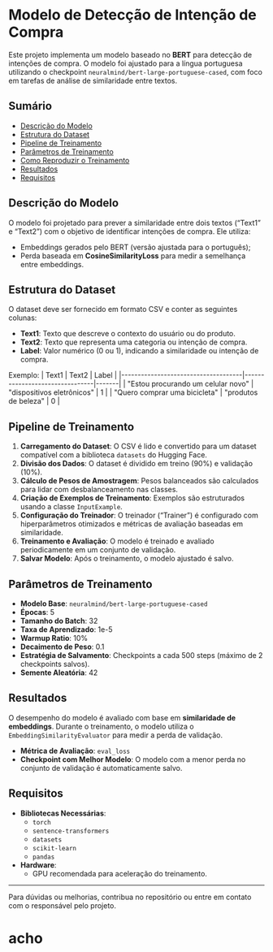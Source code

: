 # Modelo de Detecção de Intenção de Compra

Este projeto implementa um modelo baseado no **BERT** para detecção de intenções de compra. O modelo foi ajustado para a língua portuguesa utilizando o checkpoint `neuralmind/bert-large-portuguese-cased`, com foco em tarefas de análise de similaridade entre textos.

## Sumário
- [Descrição do Modelo](#descrição-do-modelo)
- [Estrutura do Dataset](#estrutura-do-dataset)
- [Pipeline de Treinamento](#pipeline-de-treinamento)
- [Parâmetros de Treinamento](#parâmetros-de-treinamento)
- [Como Reproduzir o Treinamento](#como-reproduzir-o-treinamento)
- [Resultados](#resultados)
- [Requisitos](#requisitos)

## Descrição do Modelo
O modelo foi projetado para prever a similaridade entre dois textos (“Text1” e “Text2”) com o objetivo de identificar intenções de compra. Ele utiliza:
- Embeddings gerados pelo BERT (versão ajustada para o português);
- Perda baseada em **CosineSimilarityLoss** para medir a semelhança entre embeddings.

## Estrutura do Dataset
O dataset deve ser fornecido em formato CSV e conter as seguintes colunas:
- **Text1**: Texto que descreve o contexto do usuário ou do produto.
- **Text2**: Texto que representa uma categoria ou intenção de compra.
- **Label**: Valor numérico (0 ou 1), indicando a similaridade ou intenção de compra.

Exemplo:
| Text1                                | Text2                          | Label |
|-------------------------------------|--------------------------------|-------|
| "Estou procurando um celular novo" | "dispositivos eletrônicos"    | 1     |
| "Quero comprar uma bicicleta"      | "produtos de beleza"          | 0     |

## Pipeline de Treinamento
1. **Carregamento do Dataset**: O CSV é lido e convertido para um dataset compatível com a biblioteca `datasets` do Hugging Face.
2. **Divisão dos Dados**: O dataset é dividido em treino (90%) e validação (10%).
3. **Cálculo de Pesos de Amostragem**: Pesos balanceados são calculados para lidar com desbalanceamento nas classes.
4. **Criação de Exemplos de Treinamento**: Exemplos são estruturados usando a classe `InputExample`.
5. **Configuração do Treinador**: O treinador (“Trainer”) é configurado com hiperparâmetros otimizados e métricas de avaliação baseadas em similaridade.
6. **Treinamento e Avaliação**: O modelo é treinado e avaliado periodicamente em um conjunto de validação.
7. **Salvar Modelo**: Após o treinamento, o modelo ajustado é salvo.

## Parâmetros de Treinamento
- **Modelo Base**: `neuralmind/bert-large-portuguese-cased`
- **Épocas**: 5
- **Tamanho do Batch**: 32
- **Taxa de Aprendizado**: 1e-5
- **Warmup Ratio**: 10%
- **Decaimento de Peso**: 0.1
- **Estratégia de Salvamento**: Checkpoints a cada 500 steps (máximo de 2 checkpoints salvos).
- **Semente Aleatória**: 42


## Resultados
O desempenho do modelo é avaliado com base em **similaridade de embeddings**. Durante o treinamento, o modelo utiliza o `EmbeddingSimilarityEvaluator` para medir a perda de validação.

- **Métrica de Avaliação**: `eval_loss`
- **Checkpoint com Melhor Modelo**: O modelo com a menor perda no conjunto de validação é automaticamente salvo.

## Requisitos
- **Bibliotecas Necessárias**:
  - `torch`
  - `sentence-transformers`
  - `datasets`
  - `scikit-learn`
  - `pandas`
- **Hardware**:
  - GPU recomendada para aceleração do treinamento.

---
Para dúvidas ou melhorias, contribua no repositório ou entre em contato com o responsável pelo projeto.

# acho
